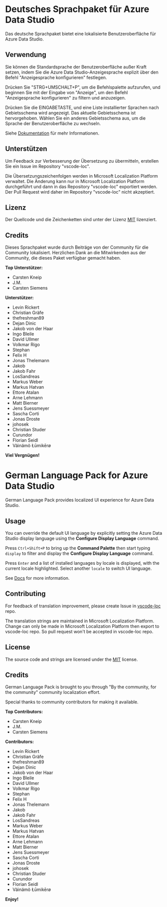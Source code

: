 # Deutsches Sprachpaket für Azure Data Studio

Das deutsche Sprachpaket bietet eine lokalisierte Benutzeroberfläche für Azure Data Studio.

## Verwendung

Sie können die Standardsprache der Benutzeroberfläche außer Kraft setzen, indem Sie die Azure Data Studio-Anzeigesprache explizit über den Befehl "Anzeigesprache konfigurieren" festlegen. 

Drücken Sie "STRG+UMSCHALT+P", um die Befehlspalette aufzurufen, und beginnen Sie mit der Eingabe von "Anzeige", um den Befehl "Anzeigesprache konfigurieren" zu filtern und anzuzeigen.

Drücken Sie die EINGABETASTE, und eine Liste installierter Sprachen nach Gebietsschema wird angezeigt. Das aktuelle Gebietsschema ist hervorgehoben. Wählen Sie ein anderes Gebietsschema aus, um die Sprache der Benutzeroberfläche zu wechseln.

Siehe [Dokumentation](https://go.microsoft.com/fwlink/?LinkId=761051) für mehr Informationen.

## Unterstützen

Um Feedback zur Verbesserung der Übersetzung zu übermitteln, erstellen Sie ein Issue im Repository "vscode-loc".

Die Übersetzungszeichenfolgen werden in Microsoft Localization Platform verwaltet. Die Änderung kann nur in Microsoft Localization Platform durchgeführt und dann in das Repository "vscode-loc" exportiert werden. Der Pull Request wird daher im Repository "vscode-loc" nicht akzeptiert.


## Lizenz

Der Quellcode und die Zeichenketten sind unter der Lizenz [MIT](https://github.com/Microsoft/vscode-loc/blob/master/LICENSE.md) lizenziert.

## Credits

Dieses Sprachpaket wurde durch Beiträge von der Community für die Community lokalisiert. Herzlichen Dank an die Mitwirkenden aus der Community, die dieses Paket verfügbar gemacht haben.

**Top Unterstützer:**

* Carsten Kneip
* J.M.
* Carsten Siemens

**Unterstützer:**

* Levin Rickert
* Christian Gräfe
* thefreshman89
* Dejan Dinic
* Jakob von der Haar
* Ingo Bleile
* David Ullmer
* Volkmar Rigo
* Stephan
* Felix H
* Jonas Thelemann
* Jakob
* Jakob Fahr
* LosSandreas
* Markus Weber
* Markus Hatvan
* Ettore Atalan
* Arne Lehmann
* Matt Bierner
* Jens Suessmeyer
* Sascha Corti
* Jonas Droste
* johosek
* Christian Studer
* Curundor
* Florian Seidl
* Väinämö Łūmikērø

**Viel Vergnügen!**

#  German Language Pack for Azure Data Studio

German Language Pack provides localized UI experience for Azure Data Studio.

## Usage

You can override the default UI language by explicitly setting the Azure Data Studio display language using the **Configure Display Language** command.

Press `Ctrl+Shift+P` to bring up the **Command Palette** then start typing `display` to filter and display the **Configure Display Language** command.

Press `Enter` and a list of installed languages by locale is displayed, with the current locale highlighted. Select another `locale` to switch UI language.

See [Docs](https://go.microsoft.com/fwlink/?LinkId=761051) for more information.

## Contributing

For feedback of translation improvement, please create Issue in [vscode-loc](https://github.com/microsoft/vscode-loc) repo.

The translation strings are maintained in Microsoft Localization Platform. Change can only be made in Microsoft Localization Platform then export to vscode-loc repo. So pull request won't be accepted in vscode-loc repo.

## License

The source code and strings are licensed under the [MIT](https://github.com/Microsoft/vscode-loc/blob/master/LICENSE.md) license.

## Credits

German Language Pack is brought to you through "By the community, for the community" community localization effort.

Special thanks to community contributors for making it available.

**Top Contributors:**

* Carsten Kneip
* J.M.
* Carsten Siemens

**Contributors:**

* Levin Rickert
* Christian Gräfe
* thefreshman89
* Dejan Dinic
* Jakob von der Haar
* Ingo Bleile
* David Ullmer
* Volkmar Rigo
* Stephan
* Felix H
* Jonas Thelemann
* Jakob
* Jakob Fahr
* LosSandreas
* Markus Weber
* Markus Hatvan
* Ettore Atalan
* Arne Lehmann
* Matt Bierner
* Jens Suessmeyer
* Sascha Corti
* Jonas Droste
* johosek
* Christian Studer
* Curundor
* Florian Seidl
* Väinämö Łūmikērø

**Enjoy!**
